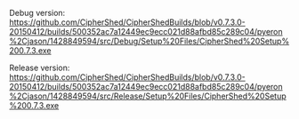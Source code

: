 Debug version:
https://github.com/CipherShed/CipherShedBuilds/blob/v0.7.3.0-20150412/builds/500352ac7a12449ec9ecc021d88afbd85c289c04/pyeron%2Cjason/1428849594/src/Debug/Setup%20Files/CipherShed%20Setup%200.7.3.exe

Release version:
https://github.com/CipherShed/CipherShedBuilds/blob/v0.7.3.0-20150412/builds/500352ac7a12449ec9ecc021d88afbd85c289c04/pyeron%2Cjason/1428849594/src/Release/Setup%20Files/CipherShed%20Setup%200.7.3.exe

